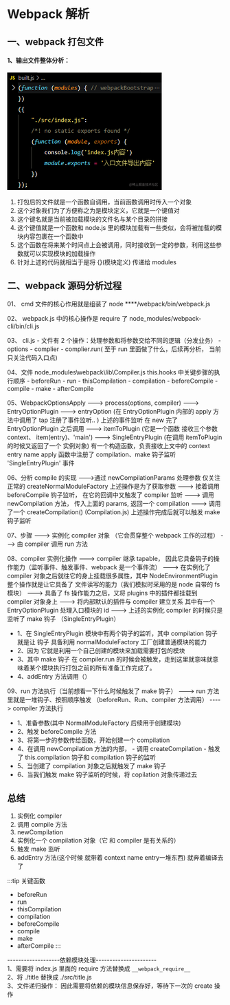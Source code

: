 # Webpack 解析

## 一、webpack 打包文件

#### 1、输出文件整体分析：

![image.png](./images/image3.png)

1. 打包后的文件就是一个函数自调用，当前函数调用时传入一个对象
2. 这个对象我们为了方便称之为是模块定义，它就是一个键值对
3. 这个键名就是当前被加载模块的文件名与某个目录的拼接
4. 这个键值就是一个函数和 node.js 里的模块加载有一些类似，会将被加载的模块内容包裹在一个函数中
5. 这个函数在将来某个时间点上会被调用，同时接收到一定的参数，利用这些参数就可以实现模块的加载操作
6. 针对上述的代码就相当于是将 {}(模块定义) 传递给 modules

## 二、webpack 源码分析过程

01、 cmd 文件的核心作用就是组装了 node \*\*\*\*/webpack/bin/webpack.js

02、 webpack.js 中的核心操作是 require 了 node_modules/webpack-cli/bin/cli.js

03、 cli.js - 文件有 2 个操作：处理参数和将参数交给不同的逻辑（分发业务） - options - complier - complier.run( 至于 run 里面做了什么，后续再分析， 当前只关注代码入口点)

04、文件 node_modules\webpack\lib\Compiler.js this.hooks 中关键步骤的执行顺序 - beforeRun - run - thisCompilation - compilation - beforeCompile - compile - make - afterCompile

05、WebpackOptionsApply
---> process(options, compiler)
---> EntryOptionPlugin
---> entryOption (在 EntryOptionPlugin 内部的 apply 方法中调用了 tap 注册了事件监听.. )
上述的事件监听 在 new 完了 EntryOptionPlugin 之后调用
---> itemToPlugin (它是一个函数 接收三个参数 context、 item(entry)、'main')
---> SingleEntryPlugin (在调用 itemToPlugin 的时候又返回了一个 实例对象)
有一个构造函数，负责接收上文中的 context entry name
apply 函数中注册了 compilation、make 钩子监听 'SingleEntryPlugin' 事件

06、分析 compile 的实现
--->通过 newCompilationParams 处理参数 仅关注正常的 createNormalModuleFactory
上述操作是为了获取参数
---> 接着调用 beforeCompile 钩子监听， 在它的回调中又触发了 compiler 监听
---> 调用 newCompilation 方法， 传入上面的 params, 返回一个 compilation
---> 调用了一个 createCompilation() (Compilation.js)
上述操作完成后就可以触发 make 钩子监听

07、步骤
---> 实例化 compiler 对象 （它会贯穿整个 webpack 工作的过程）
---> 由 compiler 调用 run 方法

08、compiler 实例化操作
---> compiler 继承 tapable， 因此它具备钩子的操作能力（监听事件、触发事件、webpack 是一个事件流）
---> 在实例化了 compiler 对象之后就往它的身上挂载很多属性，其中 NodeEnvironmentPlugin 整个操作就是让它具备了
文件读写的能力（我们模拟时采用的是 node 自带的 fs 模块）
---> 具备了 fs 操作能力之后，又将 plugins 中的插件都挂载到 compiler 对象身上
---> 将内部默认的插件与 compiler 建立关系 其中有一个 EntryOptionPlugin 处理入口模块的 id
---> 上述的实例化 compiler 的时候只是监听了 make 钩子 （SingleEntryPlugin）
- 1、在 SingleEntryPlugin 模块中有两个钩子的监听，其中 compilation 钩子 就是让 钩子 具备利用 normalModuleFactory 工厂创建普通模块的能力
- 2、因为 它就是利用一个自己创建的模块来加载需要打包的模块
- 3、其中 make 钩子 在 compiler.run 的时候会被触发，走到这里就意味就意味着某个模块执行打包之前的所有准备工作完成了。
- 4、addEntry 方法调用（）

09、run 方法执行（当前想看一下什么时候触发了 make 钩子）
---> run 方法里就是一堆钩子、按照顺序触发 （beforeRun、Run、compiler 方法调用）
----> compiler 方法执行
- 1、准备参数(其中 NormalModuleFactory 后续用于创建模块)
- 2、触发 beforeCompile 方法
- 3、将第一步的参数传给函数，开始创建一个 compilation
- 4、在调用 newCompilation 方法的内部， - 调用 createCompilation - 触发了 this.compilation 钩子和 compilation 钩子的监听
- 5、当创建了 compilation 对象之后就触发了 make 钩子
- 6、当我们触发 make 钩子监听的时候，将 copilation 对象传递过去

## 总结

1. 实例化 compiler
2. 调用 compile 方法
3. newCompilation
4. 实例化一个 compilation 对象（它 和 compiler 是有关系的）
5. 触发 make 监听
6. addEntry 方法(这个时候 就带着 context name entry一堆东西)  就奔着编译去了

:::tip 关键函数
 * beforeRun
 * run
 * thisCompilation
 * compilation
 * beforeCompile
 * compile
 * make
 * afterCompile
 :::

-------------------依赖模块处理----------------------  
1、需要将 index.js 里面的 require 方法替换成 `__webpack_require__`  
2、将 ./title 替换成 ./src/title.js  
3、文件递归操作： 因此需要将依赖的模块信息保存好，等待下一次的 create 操作
